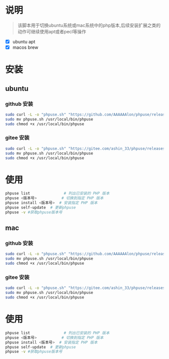 # 说明

> 该脚本用于切换ubuntu系统或mac系统中的php版本,后续安装扩展之类的动作可继续使用apt或者pecl等操作
 
- [x] ubuntu apt
- [x] macos brew

# 安装

## ubuntu

### github 安装

```bash
sudo curl -L -o "phpuse.sh" "https://github.com/AAAAAAlon/phpuse/releases/latest/download/ubuntu-phpuse.sh"
sudo mv phpuse.sh /usr/local/bin/phpuse
sudo chmod +x /usr/local/bin/phpuse
```

### gitee 安装

```bash
sudo curl -L -o "phpuse.sh" "https://gitee.com/ashin_33/phpuse/releases/latest/download/ubuntu-phpuse.sh"
sudo mv phpuse.sh /usr/local/bin/phpuse
sudo chmod +x /usr/local/bin/phpuse
```

# 使用

```bash
phpuse list               # 列出已安装的 PHP 版本
phpuse <版本号>           # 切换到指定 PHP 版本
phpuse install <版本号>  # 安装指定 PHP 版本
phpuse self-update  # 更新phpuse
phpuse -v #获取phpuse版本号
```

## mac

### github 安装

```bash
sudo curl -L -o "phpuse.sh" "https://github.com/AAAAAAlon/phpuse/releases/latest/download/macos-phpuse.sh"
sudo mv phpuse.sh /usr/local/bin/phpuse
sudo chmod +x /usr/local/bin/phpuse
```

### gitee 安装

```bash
sudo curl -L -o "phpuse.sh" "https://gitee.com/ashin_33/phpuse/releases/latest/download/macos-phpuse.sh"
sudo mv phpuse.sh /usr/local/bin/phpuse
sudo chmod +x /usr/local/bin/phpuse
```

# 使用

```bash
phpuse list               # 列出已安装的 PHP 版本
phpuse <版本号>           # 切换到指定 PHP 版本
phpuse install <版本号>  # 安装指定 PHP 版本
phpuse self-update  # 更新phpuse
phpuse -v #获取phpuse版本号
```